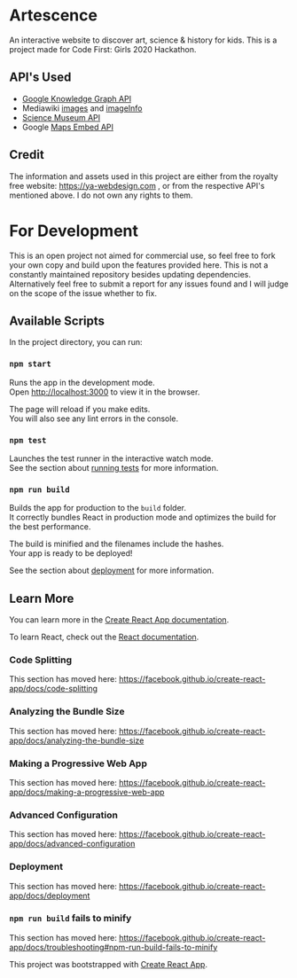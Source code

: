 # Artescence

An interactive website to discover art, science & history for kids. This is a project made for Code First: Girls 2020 Hackathon.

## API's Used

- [Google Knowledge Graph API](https://developers.google.com/knowledge-graph)
- Mediawiki [images](https://www.mediawiki.org/wiki/API:Images) and [imageInfo](https://www.mediawiki.org/wiki/API:Imageinfo)
- [Science Museum API](https://www.sciencemuseumgroup.org.uk/about-us/collection/using-our-collection-api/)
- Google [Maps Embed API](https://developers.google.com/maps/documentation/embed/guide)

## Credit

The information and assets used in this project are either from the royalty free website: https://ya-webdesign.com
, or from the respective API's mentioned above. I do not own any rights to them.

# For Development

This is an open project not aimed for commercial use, so feel free to fork your own copy and build upon the features provided here. This is not a constantly maintained repository besides updating dependencies. Alternatively feel free to submit a report for any issues found and I will judge on the scope of the issue whether to fix.

## Available Scripts

In the project directory, you can run:

### `npm start`

Runs the app in the development mode.<br />
Open [http://localhost:3000](http://localhost:3000) to view it in the browser.

The page will reload if you make edits.<br />
You will also see any lint errors in the console.

### `npm test`

Launches the test runner in the interactive watch mode.<br />
See the section about [running tests](https://facebook.github.io/create-react-app/docs/running-tests) for more information.

### `npm run build`

Builds the app for production to the `build` folder.<br />
It correctly bundles React in production mode and optimizes the build for the best performance.

The build is minified and the filenames include the hashes.<br />
Your app is ready to be deployed!

See the section about [deployment](https://facebook.github.io/create-react-app/docs/deployment) for more information.

## Learn More

You can learn more in the [Create React App documentation](https://facebook.github.io/create-react-app/docs/getting-started).

To learn React, check out the [React documentation](https://reactjs.org/).

### Code Splitting

This section has moved here: https://facebook.github.io/create-react-app/docs/code-splitting

### Analyzing the Bundle Size

This section has moved here: https://facebook.github.io/create-react-app/docs/analyzing-the-bundle-size

### Making a Progressive Web App

This section has moved here: https://facebook.github.io/create-react-app/docs/making-a-progressive-web-app

### Advanced Configuration

This section has moved here: https://facebook.github.io/create-react-app/docs/advanced-configuration

### Deployment

This section has moved here: https://facebook.github.io/create-react-app/docs/deployment

### `npm run build` fails to minify

This section has moved here: https://facebook.github.io/create-react-app/docs/troubleshooting#npm-run-build-fails-to-minify
 
This project was bootstrapped with [Create React App](https://github.com/facebook/create-react-app).
